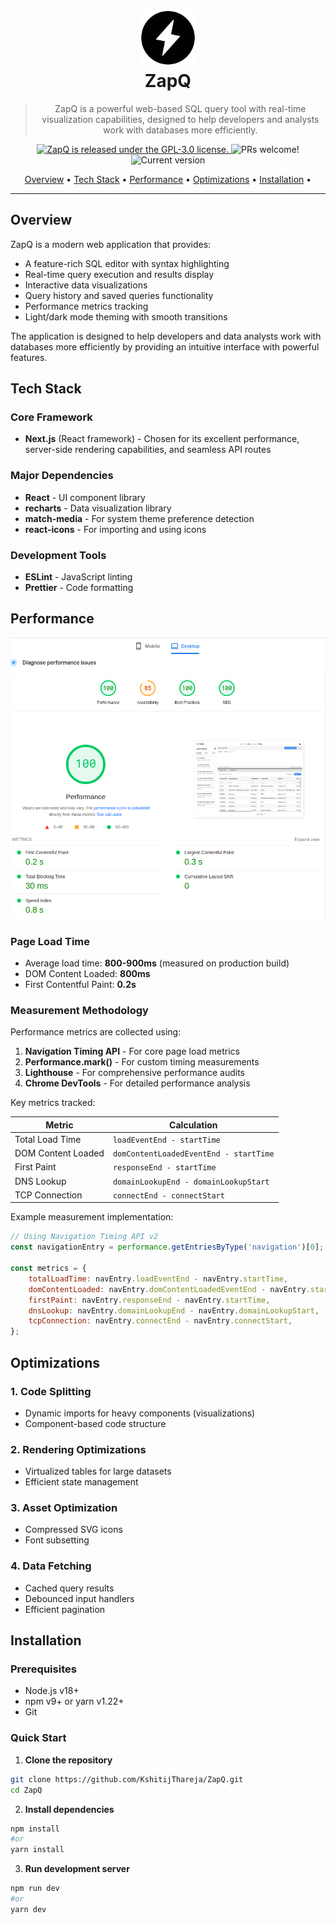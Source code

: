 <div align="center">

  <h1>
    <img src="static/zapq.png" width="90" height="90" alt="ZapQ Logo"/><br/>
    ZapQ
  </h1>

> ZapQ is a powerful web-based SQL query tool with real-time visualization capabilities, designed to help developers and analysts work with databases more efficiently.

  <p>
    <a href="https://github.com/your-username/sql-explorer/blob/main/LICENSE">
      <img src="https://img.shields.io/badge/license-GPL-blue.svg" alt="ZapQ is released under the GPL-3.0 license." />
    </a>
    <img src="https://img.shields.io/badge/PRs-welcome-brightgreen.svg" alt="PRs welcome!" />
    <img src="https://img.shields.io/badge/version-1.0.0-blue.svg" alt="Current version" />
  </p>

  <p>
    <a href="#overview">Overview</a> •
    <a href="#tech-stack">Tech Stack</a> •
    <a href="#performance">Performance</a> •
    <a href="#optimizations">Optimizations</a> •
    <a href="#installation">Installation</a> •
  </p>
</div>

---

## Overview

ZapQ is a modern web application that provides:

- A feature-rich SQL editor with syntax highlighting
- Real-time query execution and results display
- Interactive data visualizations
- Query history and saved queries functionality
- Performance metrics tracking
- Light/dark mode theming with smooth transitions

The application is designed to help developers and data analysts work with databases more efficiently by providing an intuitive interface with powerful features.

## Tech Stack

### Core Framework

- **Next.js** (React framework) - Chosen for its excellent performance, server-side rendering capabilities, and seamless API routes

### Major Dependencies

- **React** - UI component library
- **recharts** - Data visualization library
- **match-media** - For system theme preference detection
- **react-icons** - For importing and using icons

### Development Tools

- **ESLint** - JavaScript linting
- **Prettier** - Code formatting

## Performance

![Lighthouse Report](static/report.png "Lighthouse Report")

### Page Load Time

- Average load time: **800-900ms** (measured on production build)
- DOM Content Loaded: **800ms**
- First Contentful Paint: **0.2s**

### Measurement Methodology

Performance metrics are collected using:

1. **Navigation Timing API** - For core page load metrics
2. **Performance.mark()** - For custom timing measurements
3. **Lighthouse** - For comprehensive performance audits
4. **Chrome DevTools** - For detailed performance analysis

Key metrics tracked:

| Metric | Calculation |
|--------|-------------|
| Total Load Time | `loadEventEnd - startTime` |
| DOM Content Loaded | `domContentLoadedEventEnd - startTime` |
| First Paint | `responseEnd - startTime` |
| DNS Lookup | `domainLookupEnd - domainLookupStart` |
| TCP Connection | `connectEnd - connectStart` |

Example measurement implementation:

```javascript
// Using Navigation Timing API v2
const navigationEntry = performance.getEntriesByType('navigation')[0];

const metrics = {
    totalLoadTime: navEntry.loadEventEnd - navEntry.startTime,
    domContentLoaded: navEntry.domContentLoadedEventEnd - navEntry.startTime,
    firstPaint: navEntry.responseEnd - navEntry.startTime,
    dnsLookup: navEntry.domainLookupEnd - navEntry.domainLookupStart,
    tcpConnection: navEntry.connectEnd - navEntry.connectStart,
};
```

## Optimizations

### 1. Code Splitting

- Dynamic imports for heavy components (visualizations)
- Component-based code structure

### 2. Rendering Optimizations

- Virtualized tables for large datasets
- Efficient state management

### 3. Asset Optimization

- Compressed SVG icons
- Font subsetting

### 4. Data Fetching

- Cached query results
- Debounced input handlers
- Efficient pagination

## Installation

### Prerequisites

- Node.js v18+
- npm v9+ or yarn v1.22+
- Git

### Quick Start

1. **Clone the repository**

```bash
git clone https://github.com/KshitijThareja/ZapQ.git
cd ZapQ
```

2. **Install dependencies**

```bash
npm install
#or
yarn install
```

3. **Run development server**

```bash
npm run dev
#or
yarn dev
```
